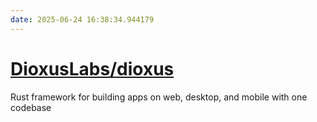 ```yaml
---
date: 2025-06-24 16:38:34.944179
---
```


# [DioxusLabs/dioxus](https://github.com/DioxusLabs/dioxus)

Rust framework for building apps on web, desktop, and mobile with one codebase